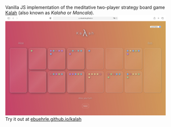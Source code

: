 Vanilla JS implementation of the meditative two-player strategy board game [Kalah](en.wikipedia.org/wiki/kalah) (also known as *Kalaha* or *Mancala*).
![A screenshot of the app](res/screenshot.jpg)
Try it out at [ebuehrle.github.io/kalah](https://ebuehrle.github.io/kalah)